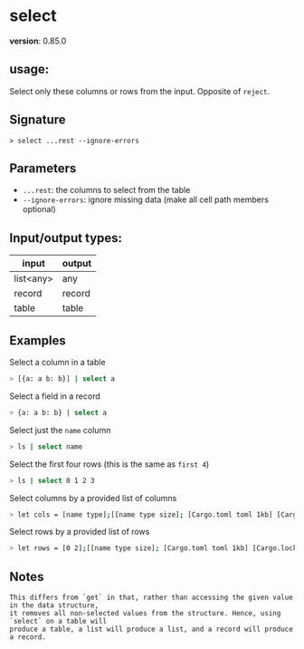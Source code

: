 # select

**version**: 0.85.0

## **usage**:

Select only these columns or rows from the input. Opposite of `reject`.

## Signature

`> select ...rest --ignore-errors`

## Parameters

- `...rest`: the columns to select from the table
- `--ignore-errors`: ignore missing data (make all cell path members optional)

## Input/output types:

| input       | output |
| ----------- | ------ |
| list\<any\> | any    |
| record      | record |
| table       | table  |

## Examples

Select a column in a table

```bash
> [{a: a b: b}] | select a
```

Select a field in a record

```bash
> {a: a b: b} | select a
```

Select just the `name` column

```bash
> ls | select name
```

Select the first four rows (this is the same as `first 4`)

```bash
> ls | select 0 1 2 3
```

Select columns by a provided list of columns

```bash
> let cols = [name type];[[name type size]; [Cargo.toml toml 1kb] [Cargo.lock toml 2kb]] | select $cols
```

Select rows by a provided list of rows

```bash
> let rows = [0 2];[[name type size]; [Cargo.toml toml 1kb] [Cargo.lock toml 2kb] [file.json json 3kb]] | select $rows
```

## Notes

```text
This differs from `get` in that, rather than accessing the given value in the data structure,
it removes all non-selected values from the structure. Hence, using `select` on a table will
produce a table, a list will produce a list, and a record will produce a record.
```
